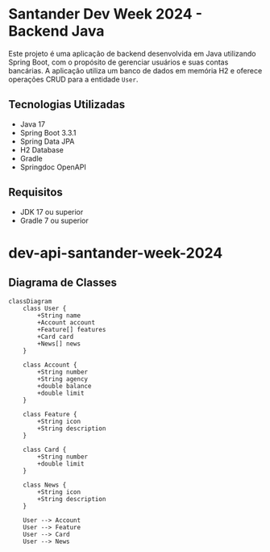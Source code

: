 # Santander Dev Week 2024 - Backend Java

Este projeto é uma aplicação de backend desenvolvida em Java utilizando Spring Boot, com o propósito de gerenciar usuários e suas contas bancárias. A aplicação utiliza um banco de dados em memória H2 e oferece operações CRUD para a entidade `User`.

## Tecnologias Utilizadas

- Java 17
- Spring Boot 3.3.1
- Spring Data JPA
- H2 Database
- Gradle
- Springdoc OpenAPI

## Requisitos

- JDK 17 ou superior
- Gradle 7 ou superior



# dev-api-santander-week-2024


## Diagrama de Classes

```mermaid
classDiagram
    class User {
        +String name
        +Account account
        +Feature[] features
        +Card card
        +News[] news
    }

    class Account {
        +String number
        +String agency
        +double balance
        +double limit
    }

    class Feature {
        +String icon
        +String description
    }

    class Card {
        +String number
        +double limit
    }

    class News {
        +String icon
        +String description
    }

    User --> Account
    User --> Feature
    User --> Card
    User --> News
